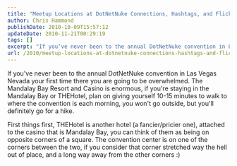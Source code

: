 ```yaml
---
title: "Meetup Locations at DotNetNuke Connections, Hashtags, and Flickr Groups and Training"
author: Chris Hammond
publishDate: 2010-10-09T15:57:12
updateDate: 2010-11-21T00:29:19
tags: []
excerpt: "If you’ve never been to the annual DotNetNuke convention in Las Vegas Nevada your first time there you are going to be overwhelmed. The Mandalay Bay Resort and Casino is enormous, if you’re staying in the Mandalay Bay or THEHotel, plan on giving yourself 10-15 minutes to walk to where the convention is each morning, you won’t go outside, but you’ll definitely go for a hike.   First things first, THEHotel is another hotel (a fancier/pricier one), attached to the casino that is Mandalay Bay, you can think of them as being on opposite corners of a square. The convention center is on one of the corners between the two, if you consider that corner stretched way the hell out of place, and a long way away from the other corners :) "
url: /2010/meetup-locations-at-dotnetnuke-connections-hashtags-and-flickr-groups-and-training  # Use the generated URL with year
---
```

<p>If you've never been to the annual DotNetNuke convention in Las Vegas Nevada your first time there you are going to be overwhelmed. The Mandalay Bay Resort and Casino is enormous, if you're staying in the Mandalay Bay or THEHotel, plan on giving yourself 10-15 minutes to walk to where the convention is each morning, you won't go outside, but you'll definitely go for a hike. </p> <p>First things first, THEHotel is another hotel (a fancier/pricier one), attached to the casino that is Mandalay Bay, you can think of them as being on opposite corners of a square. The convention center is on one of the corners between the two, if you consider that corner stretched way the hell out of place, and a long way away from the other corners :)</p>
